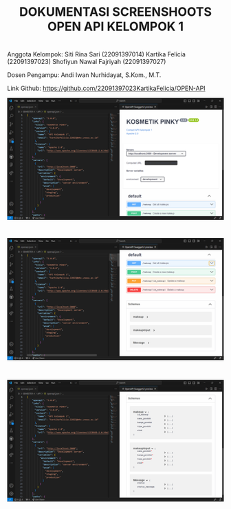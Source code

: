 <div align="center">
<h1>	DOKUMENTASI SCREENSHOOTS OPEN API KELOMPOK 1 </h>
<h1>	 </h>
</div>
<h> Anggota Kelompok: </h>
</div>
<h> Siti Rina Sari          (22091397014) </h>
<h> Kartika Felicia         (22091397023) </h>
<h> Shofiyun Nawal Fajriyah (22091397027) </h>

<h> Dosen Pengampu: </h>
<h> Andi Iwan Nurhidayat, S.Kom., M.T. </h>

<h> Link Github: </h>
<h> https://github.com/22091397023KartikaFelicia/OPEN-API </h>


![Alt text](https://github.com/22091397023KartikaFelicia/OPEN-API/blob/main/Screnshhot_folder/Cuplikan%20layar%202024-03-13%20141529.png)
<h1>	 </h>

![Alt text](https://github.com/22091397023KartikaFelicia/OPEN-API/blob/main/Screnshhot_folder/Cuplikan%20layar%202024-03-13%20141551.png)
<h1>	 </h>

![Alt text](https://github.com/22091397023KartikaFelicia/OPEN-API/blob/main/Screnshhot_folder/Cuplikan%20layar%202024-03-13%20141652.png)
